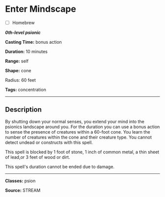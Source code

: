 # Enter Mindscape

- [ ] Homebrew

***0th-level psionic***

**Casting Time:** bonus action

**Duration:** 10 minutes

**Range:** self

**Shape:** cone

Radius: 60 feet

**Tags:** concentration

---

## Description
By shutting down your normal senses, you extend your mind into the psionics landscape around you. For the duration you can use a bonus action to sense the presence of creatures within a 60-foot cone. You learn the number of creatures within the cone and their creature type. You cannot detect undead or constructs with this spell.

This spell is blocked by 1 foot of stone, 1 inch of common metal, a thin sheet of lead,or 3 feet of wood or dirt.

This spell's duration cannot be ended due to damage.

---

**Classes:** psion

**Source:** STREAM
